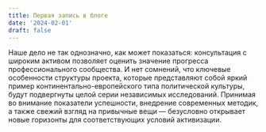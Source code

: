```yaml
---
title: Первая запись в блоге
date: '2024-02-01'
draft: false
---
```

Наше дело не так однозначно, как может показаться: консультация с широким активом позволяет оценить значение прогресса профессионального сообщества. И нет сомнений, что ключевые особенности структуры проекта, которые представляют собой яркий пример континентально-европейского типа политической культуры, будут подвергнуты целой серии независимых исследований. Принимая во внимание показатели успешности, внедрение современных методик, а также свежий взгляд на привычные вещи — безусловно открывает новые горизонты для соответствующих условий активизации.

